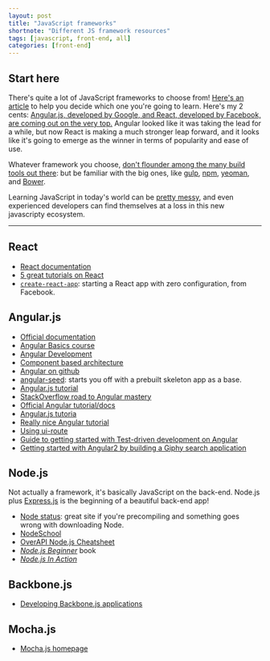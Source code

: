```yaml
---
layout: post
title: "JavaScript frameworks"
shortnote: "Different JS framework resources"
tags: [javascript, front-end, all]
categories: [front-end]
---
```


## Start here
There's quite a lot of JavaScript frameworks to choose from! [Here's an article](https://www.sitepoint.com/top-javascript-frameworks-libraries-tools-use/) to help you decide which one you're going to learn. Here's my 2 cents: [Angular.js, developed by Google, and React, developed by Facebook, are coming out on the very top.](https://medium.freecodecamp.com/angular-2-versus-react-there-will-be-blood-66595faafd51#.275mvwu8w) Angular looked like it was taking the lead for a while, but now React is making a much stronger leap forward, and it looks like it's going to emerge as the winner in terms of popularity and ease of use.

Whatever framework you choose, [don't flounder among the many build tools out there](https://medium.freecodecamp.com/making-sense-of-front-end-build-tools-3a1b3a87043b#.aqjw9cj0q): but be familiar with the big ones, like [gulp](http://gulpjs.com/), [npm](https://www.npmjs.com/package/build-tools), [yeoman](http://yeoman.io/), and [Bower](https://bower.io/).

Learning JavaScript in today's world can be [pretty messy](https://hackernoon.com/how-it-feels-to-learn-javascript-in-2016-d3a717dd577f#.yufaj0qrc), and even experienced developers can find themselves at a loss in this new javascripty ecosystem.
<hr>

## React
* [React documentation](https://facebook.github.io/react/docs/getting-started.html)
* [5 great tutorials on React](http://andrewhfarmer.com/getting-started-tutorials/)
* [`create-react-app`](https://blog.heroku.com/deploying-react-with-zero-configuration): starting a React app with zero configuration, from Facebook.

## Angular.js
* [Official documentation](https://docs.angularjs.org/api)
* [Angular Basics course](https://front-endmasters.com/courses/angularjs-in-depth/)
* [Angular Development](https://front-endmasters.com/courses/angular-app-dev/)
* [Component based architecture](https://front-endmasters.com/courses/angular-components-es6/)
* [Angular on github](https://github.com/angular/angular.js)
* [angular-seed](https://github.com/angular/angular-seed): starts you off with a prebuilt skeleton app as a base.
* [Angular.js tutorial](https://www.airpair.com/angularjs/building-angularjs-app-tutorial)
* [StackOverflow road to Angular mastery](http://stackoverflow.com/questions/14333857/how-to-master-angularjs)
* [Official Angular tutorial/docs](https://docs.angularjs.org/tutorial/step_00)
* [Angular.js tutoria](https://www.airpair.com/angularjs/building-angularjs-app-tutorial)
* [Really nice Angular tutorial](http://www.learn-angular.org/#!/lessons/the-essentials)
* [Using ui-route](https://scotch.io/tutorials/3-simple-tips-for-using-ui-router)
* [Guide to getting started with Test-driven development on Angular](http://tutorials.pluralsight.com/front-end-javascript/introduction-to-angular-test-driven-development#2qJdkXlRw9jxMDxW.99)
* [Getting started with Angular2 by building a Giphy search application](http://tutorials.pluralsight.com/front-end-javascript/getting-started-with-angular-2-by-building-a-giphy-search-application#81g9AC3igbvYGEkZ.99)

## Node.js
Not actually a framework, it's basically JavaScript on the back-end. Node.js plus [Express.js](https://expressjs.com/) is the beginning of a beautiful back-end app!

* [Node status](http://status.npmjs.org/): great site if you're precompiling and something goes wrong with downloading Node.
* [NodeSchool](http://nodeschool.io/)
* [OverAPI Node.js Cheatsheet](http://overapi.com/nodejs)
* [*Node.js Beginner*](http://www.nodebeginner.org/) book
* [*Node.js In Action*](https://www.manning.com/books/node-js-in-action)

## Backbone.js
* [Developing Backbone.js applications](https://addyosmani.com/backbone-fundamentals/)

## Mocha.js
* [Mocha.js homepage](https://mochajs.org/)
